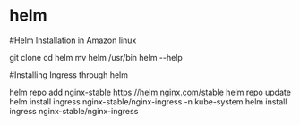 # helm
#Helm Installation in Amazon linux

git clone 
cd helm
mv helm /usr/bin
helm --help


#Installing Ingress through helm
  
  helm repo add nginx-stable https://helm.nginx.com/stable
  helm repo update
  helm install ingress nginx-stable/nginx-ingress -n kube-system
  helm install ingress nginx-stable/nginx-ingress
